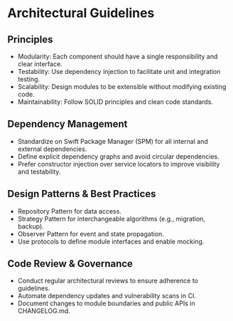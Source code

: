 # Architectural Guidelines

## Principles
- Modularity: Each component should have a single responsibility and clear interface.
- Testability: Use dependency injection to facilitate unit and integration testing.
- Scalability: Design modules to be extensible without modifying existing code.
- Maintainability: Follow SOLID principles and clean code standards.

## Dependency Management
- Standardize on Swift Package Manager (SPM) for all internal and external dependencies.
- Define explicit dependency graphs and avoid circular dependencies.
- Prefer constructor injection over service locators to improve visibility and testability.

## Design Patterns & Best Practices
- Repository Pattern for data access.
- Strategy Pattern for interchangeable algorithms (e.g., migration, backup).
- Observer Pattern for event and state propagation.
- Use protocols to define module interfaces and enable mocking.

## Code Review & Governance
- Conduct regular architectural reviews to ensure adherence to guidelines.
- Automate dependency updates and vulnerability scans in CI.
- Document changes to module boundaries and public APIs in CHANGELOG.md. 